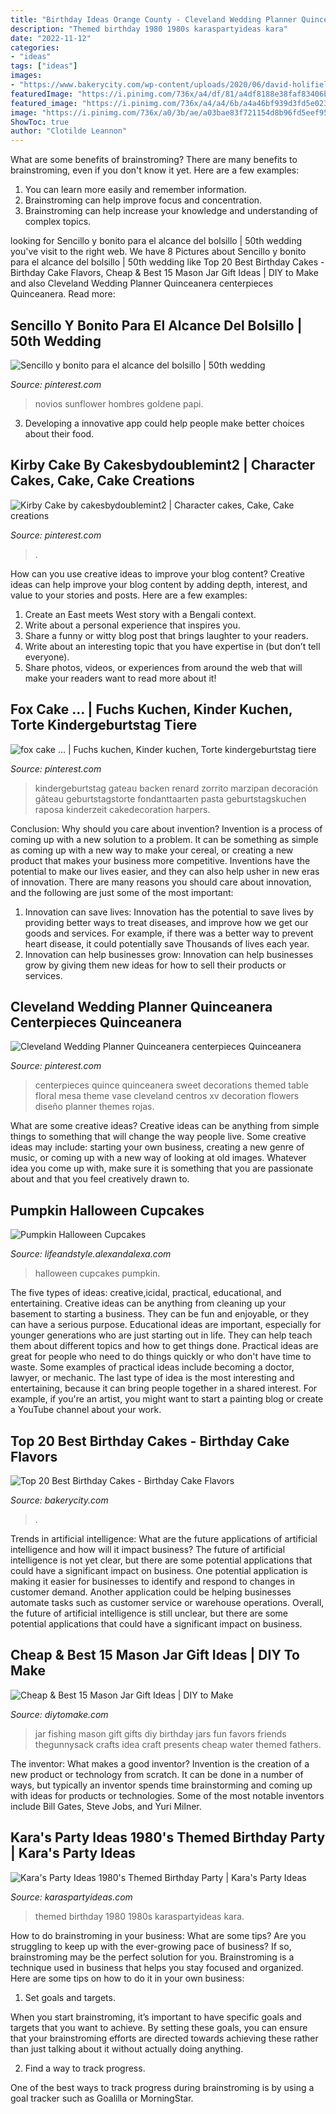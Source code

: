 ```yaml
---
title: "Birthday Ideas Orange County - Cleveland Wedding Planner Quinceanera Centerpieces Quinceanera"
description: "Themed birthday 1980 1980s karaspartyideas kara"
date: "2022-11-12"
categories:
- "ideas"
tags: ["ideas"]
images:
- "https://www.bakerycity.com/wp-content/uploads/2020/06/david-holifield-kPxsqUGneXQ-unsplash.jpg"
featuredImage: "https://i.pinimg.com/736x/a4/df/81/a4df8188e38faf83406b1a05d3826671.jpg"
featured_image: "https://i.pinimg.com/736x/a4/a4/6b/a4a46bf939d3fd5e023343b2595363cc.jpg"
image: "https://i.pinimg.com/736x/a0/3b/ae/a03bae83f721154d8b96fd5eef957e0b.jpg"
ShowToc: true
author: "Clotilde Leannon"
---
```



What are some benefits of brainstroming?
There are many benefits to brainstroming, even if you don't know it yet. Here are a few examples: 
1. You can learn more easily and remember information. 
2. Brainstroming can help improve focus and concentration. 
3. Brainstroming can help increase your knowledge and understanding of complex topics.

	

		
looking for Sencillo y bonito para el alcance del bolsillo | 50th wedding you've visit to the right web. We have 8 Pictures about Sencillo y bonito para el alcance del bolsillo | 50th wedding like Top 20 Best Birthday Cakes - Birthday Cake Flavors, Cheap &amp; Best 15 Mason Jar Gift Ideas | DIY to Make and also Cleveland Wedding Planner Quinceanera centerpieces Quinceanera. Read more:
		
    
## Sencillo Y Bonito Para El Alcance Del Bolsillo | 50th Wedding

<img loading=lazy src="https://i.pinimg.com/736x/a4/a4/6b/a4a46bf939d3fd5e023343b2595363cc.jpg" onerror="this.onerror=null;this.src='https://tse4.mm.bing.net/th?id=OIP.MH7-219mw2qaPwt1wAoUrwHaNK&amp;pid=15.1';" alt="Sencillo y bonito para el alcance del bolsillo | 50th wedding">

_Source: pinterest.com_

>novios sunflower hombres goldene papi. 

	

3. Developing a innovative app could help people make better choices about their food.

    
## Kirby Cake By Cakesbydoublemint2 | Character Cakes, Cake, Cake Creations

<img loading=lazy src="https://i.pinimg.com/736x/86/d6/b8/86d6b8e87845a51752a7e2986f5cbdd0.jpg" onerror="this.onerror=null;this.src='https://tse1.mm.bing.net/th?id=OIP.IUAgtYV3EYTpVx5FeiZP-AHaKX&amp;pid=15.1';" alt="Kirby Cake by cakesbydoublemint2 | Character cakes, Cake, Cake creations">

_Source: pinterest.com_

>. 

	

How can you use creative ideas to improve your blog content?
Creative ideas can help improve your blog content by adding depth, interest, and value to your stories and posts. Here are a few examples:
1. Create an East meets West story with a Bengali context.
2. Write about a personal experience that inspires you.
3. Share a funny or witty blog post that brings laughter to your readers.
4. Write about an interesting topic that you have expertise in (but don’t tell everyone).  
5. Share photos, videos, or experiences from around the web that will make your readers want to read more about it!

    
## Fox Cake … | Fuchs Kuchen, Kinder Kuchen, Torte Kindergeburtstag Tiere

<img loading=lazy src="https://i.pinimg.com/736x/a4/df/81/a4df8188e38faf83406b1a05d3826671.jpg" onerror="this.onerror=null;this.src='https://tse2.mm.bing.net/th?id=OIP.nuW6W5ZX_df00VVuCha7fgHaJ0&amp;pid=15.1';" alt="fox cake … | Fuchs kuchen, Kinder kuchen, Torte kindergeburtstag tiere">

_Source: pinterest.com_

>kindergeburtstag gateau backen renard zorrito marzipan decoración gâteau geburtstagstorte fondanttaarten pasta geburtstagskuchen raposa kinderzeit cakedecoration harpers. 

	

Conclusion: Why should you care about invention?
Invention is a process of coming up with a new solution to a problem. It can be something as simple as coming up with a new way to make your cereal, or creating a new product that makes your business more competitive. Inventions have the potential to make our lives easier, and they can also help usher in new eras of innovation. There are many reasons you should care about innovation, and the following are just some of the most important: 
1) Innovation can save lives: Innovation has the potential to save lives by providing better ways to treat diseases, and improve how we get our goods and services. For example, if there was a better way to prevent heart disease, it could potentially save Thousands of lives each year. 
2) Innovation can help businesses grow: Innovation can help businesses grow by giving them new ideas for how to sell their products or services.

    
## Cleveland Wedding Planner Quinceanera Centerpieces Quinceanera

<img loading=lazy src="https://i.pinimg.com/736x/a0/3b/ae/a03bae83f721154d8b96fd5eef957e0b.jpg" onerror="this.onerror=null;this.src='https://tse1.mm.bing.net/th?id=OIP.P_L2UphJHtSGMuFzocRZTwHaLF&amp;pid=15.1';" alt="Cleveland Wedding Planner Quinceanera centerpieces Quinceanera">

_Source: pinterest.com_

>centerpieces quince quinceanera sweet decorations themed table floral mesa theme vase cleveland centros xv decoration flowers diseño planner themes rojas. 

	

What are some creative ideas?
Creative ideas can be anything from simple things to something that will change the way people live. Some creative ideas may include: starting your own business, creating a new genre of music, or coming up with a new way of looking at old images. Whatever idea you come up with, make sure it is something that you are passionate about and that you feel creatively drawn to.

    
## Pumpkin Halloween Cupcakes

<img loading=lazy src="https://lifeandstyle.alexandalexa.com/itc-content/uploads/2013/10/IMG_2720.jpg" onerror="this.onerror=null;this.src='https://tse4.mm.bing.net/th?id=OIP.qVuzoCVjGkECRzxG4sQ9rwHaLH&amp;pid=15.1';" alt="Pumpkin Halloween Cupcakes">

_Source: lifeandstyle.alexandalexa.com_

>halloween cupcakes pumpkin. 

	

The five types of ideas: creative,icidal, practical, educational, and entertaining.
Creative ideas can be anything from cleaning up your basement to starting a business. They can be fun and enjoyable, or they can have a serious purpose. Educational ideas are important, especially for younger generations who are just starting out in life. They can help teach them about different topics and how to get things done. Practical ideas are great for people who need to do things quickly or who don't have time to waste. Some examples of practical ideas include becoming a doctor, lawyer, or mechanic. The last type of idea is the most interesting and entertaining, because it can bring people together in a shared interest. For example, if you're an artist, you might want to start a painting blog or create a YouTube channel about your work.

    
## Top 20 Best Birthday Cakes - Birthday Cake Flavors

<img loading=lazy src="https://www.bakerycity.com/wp-content/uploads/2020/06/david-holifield-kPxsqUGneXQ-unsplash.jpg" onerror="this.onerror=null;this.src='https://tse4.mm.bing.net/th?id=OIP.XZmgDPJC-SlK8FOXnQyZEQHaFc&amp;pid=15.1';" alt="Top 20 Best Birthday Cakes - Birthday Cake Flavors">

_Source: bakerycity.com_

>. 

	

Trends in artificial intelligence: What are the future applications of artificial intelligence and how will it impact business?
The future of artificial intelligence is not yet clear, but there are some potential applications that could have a significant impact on business. One potential application is making it easier for businesses to identify and respond to changes in customer demand. Another application could be helping businesses automate tasks such as customer service or warehouse operations. Overall, the future of artificial intelligence is still unclear, but there are some potential applications that could have a significant impact on business.

    
## Cheap &amp; Best 15 Mason Jar Gift Ideas | DIY To Make

<img loading=lazy src="http://www.diytomake.com/wp-content/uploads/2017/02/Go-Fishing-Mason-Jar-Gift.jpg" onerror="this.onerror=null;this.src='https://tse2.mm.bing.net/th?id=OIP.zpWgx9cegrULtJFphzjBLQHaK1&amp;pid=15.1';" alt="Cheap &amp; Best 15 Mason Jar Gift Ideas | DIY to Make">

_Source: diytomake.com_

>jar fishing mason gift gifts diy birthday jars fun favors friends thegunnysack crafts idea craft presents cheap water themed fathers. 

	

The inventor: What makes a good inventor?
Invention is the creation of a new product or technology from scratch. It can be done in a number of ways, but typically an inventor spends time brainstorming and coming up with ideas for products or technologies. Some of the most notable inventors include Bill Gates, Steve Jobs, and Yuri Milner.

    
## Kara&#039;s Party Ideas 1980&#039;s Themed Birthday Party | Kara&#039;s Party Ideas

<img loading=lazy src="https://karaspartyideas.com/wp-content/uploads/2017/07/1980s-Themed-Birthday-Party-via-Karas-Party-Ideas-KarasPartyIdeas.com6_.jpg" onerror="this.onerror=null;this.src='https://tse4.mm.bing.net/th?id=OIP.NVOyoHEaL266GNAuEzQFpgHaLH&amp;pid=15.1';" alt="Kara&#039;s Party Ideas 1980&#039;s Themed Birthday Party | Kara&#039;s Party Ideas">

_Source: karaspartyideas.com_

>themed birthday 1980 1980s karaspartyideas kara. 

	

How to do brainstroming in your business: What are some tips?
Are you struggling to keep up with the ever-growing pace of business? If so, brainstroming may be the perfect solution for you. Brainstroming is a technique used in business that helps you stay focused and organized. Here are some tips on how to do it in your own business: 
1. Set goals and targets.

When you start brainstroming, it’s important to have specific goals and targets that you want to achieve. By setting these goals, you can ensure that your brainstroming efforts are directed towards achieving these rather than just talking about it without actually doing anything. 

2. Find a way to track progress.

One of the best ways to track progress during brainstroming is by using a goal tracker such as Goalilla or MorningStar.

